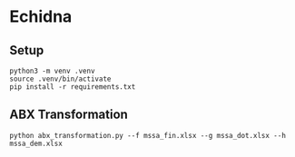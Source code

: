 # Echidna

## Setup
```
python3 -m venv .venv
source .venv/bin/activate
pip install -r requirements.txt
```

## ABX Transformation
```
python abx_transformation.py --f mssa_fin.xlsx --g mssa_dot.xlsx --h mssa_dem.xlsx
```
